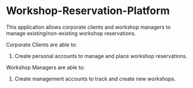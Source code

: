 # Workshop-Reservation-Platform

This application allows corporate clients and workshop managers to manage existing/non-existing workshop reservations.

Corporate Clients are able to:

1. Create personal accounts to manage and place workshop reservations.

Workshop Managers are able to:

1. Create management accounts to track and create new workshops.


